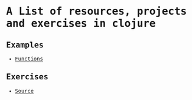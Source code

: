 <samp>
  
  # A List of resources, projects and exercises in clojure
  ## Examples
  - [Functions](./examples/function)
  ## Exercises
  - [Source](https://segundatech.teachable.com/p/clojure-introducao-a-programacao-funcional)
    
</samp>

